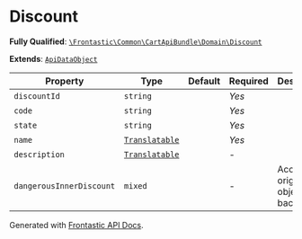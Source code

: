 #  Discount

**Fully Qualified**: [`\Frontastic\Common\CartApiBundle\Domain\Discount`](../../../../src/php/CartApiBundle/Domain/Discount.php)

**Extends**: [`ApiDataObject`](../../CoreBundle/Domain/ApiDataObject.md)

Property|Type|Default|Required|Description
--------|----|-------|--------|-----------
`discountId` | `string` |  | *Yes* | 
`code` | `string` |  | *Yes* | 
`state` | `string` |  | *Yes* | 
`name` | [`Translatable`](../../Translatable.md) |  | *Yes* | 
`description` | [`Translatable`](../../Translatable.md) |  | - | 
`dangerousInnerDiscount` | `mixed` |  | - | Access original object from backend

Generated with [Frontastic API Docs](https://github.com/FrontasticGmbH/apidocs).

